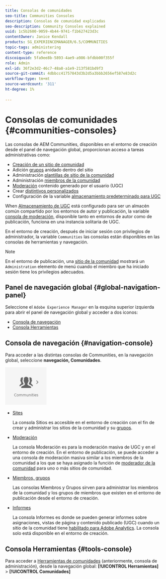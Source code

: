 ```yaml
---
title: Consolas de comunidades
seo-title: Communities Consoles
description: Consolas de comunidad explicadas
seo-description: Community Consoles explained
uuid: 1c5b2600-9059-4b44-9741-f1b627423d3c
contentOwner: Janice Kendall
products: SG_EXPERIENCEMANAGER/6.5/COMMUNITIES
topic-tags: administering
content-type: reference
discoiquuid: 5fa9ee8b-5893-4ae9-a986-bfdbb00f355f
role: Admin
exl-id: 36f2e3d2-46c7-48a8-a1e9-213f581bd9f3
source-git-commit: 4dbbcc41757843d3b2d5a3bbb2656ef587e83d2c
workflow-type: tm+mt
source-wordcount: '311'
ht-degree: 1%

---
```


# Consolas de comunidades {#communities-consoles}

Las consolas de AEM Communities, disponibles en el entorno de creación desde el panel de navegación global, proporcionan acceso a tareas administrativas como:

* [Creación de un sitio de comunidad](sites-console.md)
* Adición [grupos](groups.md) anidado dentro del sitio
* Administración [plantillas de sitio de la comunidad](sites.md)
* Administración [miembros de la comunidad](members.md)
* [Moderación](moderate-ugc.md) contenido generado por el usuario (UGC)
* Crear [distintivos personalizados](badges.md)
* Configuración de la variable [almacenamiento predeterminado para UGC](srp-config.md)

When [Almacenamiento de UGC](working-with-srp.md) está configurado para ser un almacén común compartido por los entornos de autor y publicación, la variable [consola de moderación](moderation.md), disponible tanto en entornos de autor como de publicación, funciona en una instancia solitaria de UGC.

En el entorno de creación, después de iniciar sesión con privilegios de administrador, la variable `Communities` las consolas están disponibles en las consolas de herramientas y navegación.

>[!NOTE]
>
>En el entorno de publicación, una [sitio de la comunidad](sites-console.md) mostrará un `Administration` elemento de menú cuando el miembro que ha iniciado sesión tiene los privilegios adecuados.

## Panel de navegación global {#global-navigation-panel}

Seleccione el `Adobe Experience Manager` en la esquina superior izquierda para abrir el panel de navegación global y acceder a dos iconos:

* [Consola de navegación](#navigation-console)
* [Consola Herramientas](tools.md)

## Consola de navegación {#navigation-console}

Para acceder a las distintas consolas de Communities, en la navegación global, seleccione **navegación, Comunidades**.

![comunidades](assets/communities.png)

* [Sites](sites-console.md)

   La consola Sitios es accesible en el entorno de creación con el fin de crear y administrar los sitios de la comunidad y su [grupos](groups.md).

* [Moderación](moderation.md)

   La consola Moderación es para la moderación masiva de UGC y en el entorno de creación. En el entorno de publicación, se puede acceder a una consola de moderación masiva similar a los miembros de la comunidad a los que se haya asignado la función de [moderador de la comunidad](users.md#publishenvironmentusersandgroups) para uno o más sitios de comunidad.

* [Miembros, grupos](members.md)

   Las consolas Miembros y Grupos sirven para administrar los miembros de la comunidad y los grupos de miembros que existen en el entorno de publicación desde el entorno de creación.

* [Informes](reports.md)

   La consola Informes es donde se pueden generar informes sobre asignaciones, vistas de página y contenido publicado (UGC) cuando un sitio de la comunidad tiene [habilitado para Adobe Analytics](sites-console.md#analytics). La consola solo está disponible en el entorno de creación.

## Consola Herramientas {#tools-console}

Para acceder a [Herramientas de comunidades](tools.md) (anteriormente, consola de administración), desde la navegación global: **[!UICONTROL Herramientas]** > **[!UICONTROL Comunidades]**
